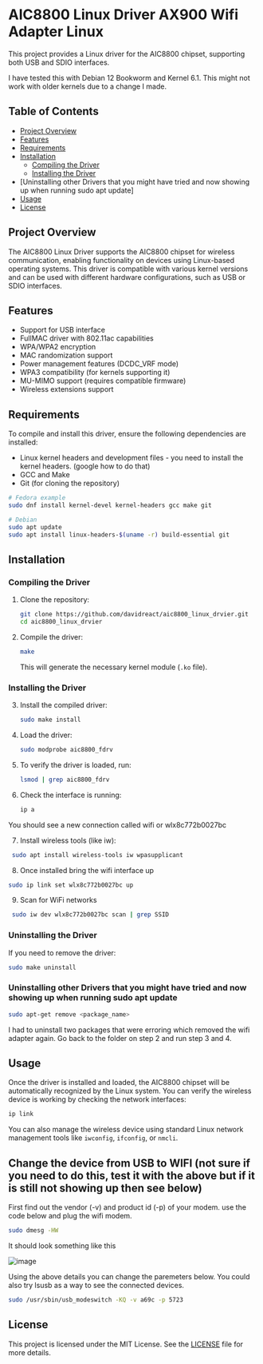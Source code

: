 # AIC8800 Linux Driver AX900 Wifi Adapter Linux

This project provides a Linux driver for the AIC8800 chipset, supporting both USB and SDIO interfaces.

I have tested this with Debian 12 Bookworm and Kernel 6.1. This might not work with older kernels due to a change I made.

## Table of Contents
- [Project Overview](#project-overview)
- [Features](#features)
- [Requirements](#requirements)
- [Installation](#installation)
  - [Compiling the Driver](#compiling-the-driver)
  - [Installing the Driver](#installing-the-driver)
- [Uninstalling other Drivers that you might have tried and now showing up when running sudo apt update]
- [Usage](#usage)
- [License](#license)

## Project Overview

The AIC8800 Linux Driver supports the AIC8800 chipset for wireless communication, enabling functionality on devices using Linux-based operating systems. This driver is compatible with various kernel versions and can be used with different hardware configurations, such as USB or SDIO interfaces.

## Features

- Support for USB interface
- FullMAC driver with 802.11ac capabilities
- WPA/WPA2 encryption
- MAC randomization support
- Power management features (DCDC_VRF mode)
- WPA3 compatibility (for kernels supporting it)
- MU-MIMO support (requires compatible firmware)
- Wireless extensions support

## Requirements

To compile and install this driver, ensure the following dependencies are installed:

- Linux kernel headers and development files - you need to install the kernel headers. (google how to do that)
- GCC and Make
- Git (for cloning the repository)

```bash
# Fedora example
sudo dnf install kernel-devel kernel-headers gcc make git
```

```bash
# Debian
sudo apt update
sudo apt install linux-headers-$(uname -r) build-essential git
```
## Installation

### Compiling the Driver

1. Clone the repository:

   ```bash
   git clone https://github.com/davidreact/aic8800_linux_drvier.git
   cd aic8800_linux_drvier
   ```

2. Compile the driver:

   ```bash
   make
   ```

   This will generate the necessary kernel module (`.ko` file).

### Installing the Driver

3. Install the compiled driver:

   ```bash
   sudo make install
   ```

4. Load the driver:

   ```bash
   sudo modprobe aic8800_fdrv
   ```

5. To verify the driver is loaded, run:

   ```bash
   lsmod | grep aic8800_fdrv
   ```
6. Check the interface is running:

   ```bash
   ip a
   ```
  You should see a new connection called wifi or wlx8c772b0027bc

7.  Install wireless tools (like iw):
 
 ```bash
  sudo apt install wireless-tools iw wpasupplicant
   ```
8. Once installed bring the wifi interface up

 ```bash
sudo ip link set wlx8c772b0027bc up
```

9. Scan for WiFi networks

 ```bash
  sudo iw dev wlx8c772b0027bc scan | grep SSID
```

 

### Uninstalling the Driver

If you need to remove the driver:

```bash
sudo make uninstall
```

### Uninstalling other Drivers that you might have tried and now showing up when running sudo apt update

```bash
sudo apt-get remove <package_name>
```
I had to uninstall two packages that were erroring which removed the wifi adapter again. Go back to the folder on step 2 and run step 3 and 4.

## Usage

Once the driver is installed and loaded, the AIC8800 chipset will be automatically recognized by the Linux system. You can verify the wireless device is working by checking the network interfaces:

```bash
ip link
```

You can also manage the wireless device using standard Linux network management tools like `iwconfig`, `ifconfig`, or `nmcli`.

## Change the device from USB to WIFI (not sure if you need to do this, test it with the above but if it is still not showing up then see below)

First find out the vendor (-v) and product id (-p) of your modem. use the code below and plug the wifi modem.

```bash
sudo dmesg -HW
```
It should look something like this

![image](https://github.com/user-attachments/assets/3d109db9-33a6-451f-aac0-b3dfa9dca42b)

Using the above details you can change the paremeters below. You could also try lsusb as a way to see the connected devices.

```bash
sudo /usr/sbin/usb_modeswitch -KQ -v a69c -p 5723
```

## License

This project is licensed under the MIT License. See the [LICENSE](LICENSE) file for more details.

